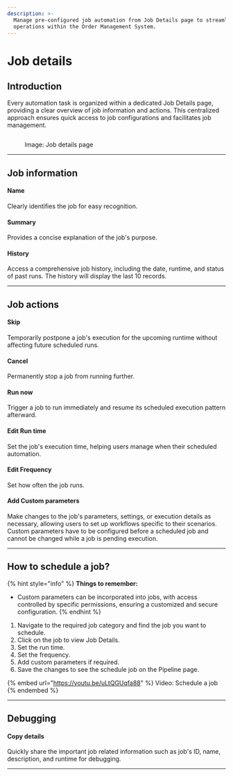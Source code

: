 ```yaml
---
description: >-
  Manage pre-configured job automation from Job Details page to streamline
  operations within the Order Management System.
---
```


# Job details

## Introduction

Every automation task is organized within a dedicated Job Details page, providing a clear overview of job information and actions. This centralized approach ensures quick access to job configurations and facilitates job management.

<figure><img src="../../jobManager/.gitbook/assets/Screenshot%202023-11-06%20at%207.16.27%20PM.png" alt=""><figcaption><p>Image: Job details page</p></figcaption></figure>

***

## Job information

#### **Name**

Clearly identifies the job for easy recognition.

#### **Summary**

Provides a concise explanation of the job's purpose.

#### **History**

Access a comprehensive job history, including the date, runtime, and status of past runs. The history will display the last 10 records.

***

## Job actions

#### **Skip**

Temporarily postpone a job's execution for the upcoming runtime without affecting future scheduled runs.

#### Cancel

Permanently stop a job from running further.

#### **Run now**

Trigger a job to run immediately and resume its scheduled execution pattern afterward.

#### **Edit Run time**

Set the job's execution time, helping users manage when their scheduled automation.

#### **Edit Frequency**

Set how often the job runs.

#### Add Custom parameters

Make changes to the job's parameters, settings, or execution details as necessary, allowing users to set up workflows specific to their scenarios. Custom parameters have to be configured before a scheduled job and cannot be changed while a job is pending execution.

***

## How to schedule a job?

{% hint style="info" %}
**Things to remember:**

* Custom parameters can be incorporated into jobs, with access controlled by specific permissions, ensuring a customized and secure configuration.
{% endhint %}

1. Navigate to the required job category and find the job you want to schedule.
2. Click on the job to view Job Details.
3. Set the run time.
4. Set the frequency.
5. Add custom parameters if required.
6. Save the changes to see the schedule job on the Pipeline page.

{% embed url="https://youtu.be/uLtQGUqfa88" %}
Video: Schedule a job
{% endembed %}

***

## Debugging

#### **Copy details**

Quickly share the important job related information such as job's ID, name, description, and runtime for debugging.

***
